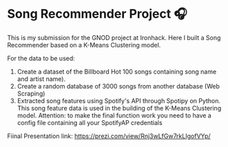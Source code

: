 # Song Recommender Project :headphones:

This is my submission for the GNOD project at Ironhack. Here I built a Song Recommender based on a K-Means Clustering model.


For the data to be used:

1. Create a dataset of the Billboard Hot 100 songs containing song name and artist name). 
2. Create a random database of 3000 songs from another database (Web Scraping)
3. Extracted song features using Spotify's API through Spotipy on Python. This song feature data is used in the building of the K-Means Clustering model. Attention: to make the final function work you need to have a config file containing all your SpotifyAP credentials

Fiinal Presentation link: https://prezi.com/view/Rnj3wLfGw7rkLIgofVYp/
